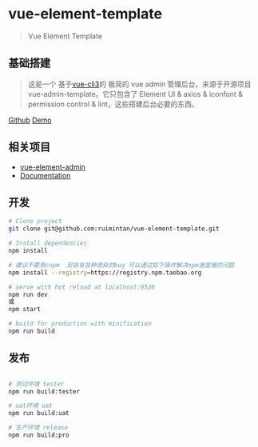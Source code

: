 # vue-element-template

> Vue Element Template

## 基础搭建

> 这是一个 基于[vue-cli3](https://cli.vuejs.org/zh/guide/)的 极简的 vue admin 管理后台。来源于开源项目 vue-admin-template。它只包含了 Element UI & axios & iconfont & permission control & lint，这些搭建后台必要的东西。

[Github](https://github.com/PanJiaChen/vue-admin-template)
[Demo](https://panjiachen.github.io/vue-admin-template)

## 相关项目

- [vue-element-admin](https://github.com/PanJiaChen/vue-element-admin)
- [Documentation](https://panjiachen.github.io/vue-element-admin-site/zh/guide/)

## 开发

```bash
# Clone project
git clone git@github.com:ruimintan/vue-element-template.git

# Install dependencies
npm install

# 建议不要用cnpm  安装有各种诡异的bug 可以通过如下操作解决npm速度慢的问题
npm install --registry=https://registry.npm.taobao.org

# serve with hot reload at localhost:9528
npm run dev
或
npm start

# build for production with minification
npm run build
```

## 发布

```bash

# 测试环境 tester
npm run build:tester

# uat环境 uat
npm run build:uat

# 生产环境 release
npm run build:pro
```
